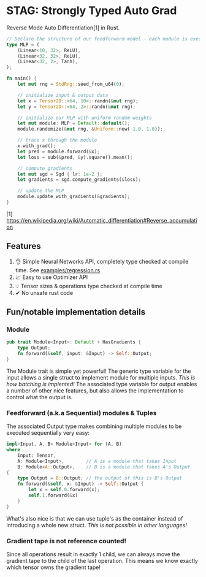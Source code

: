 # STAG: Strongly Typed Auto Grad

Reverse Mode Auto Differentiation[1] in Rust.

```rust
// Declare the structure of our feedforward model - each module is executed sequentially
type MLP = (
    (Linear<10, 32>, ReLU),
    (Linear<32, 32>, ReLU),
    (Linear<32, 2>, Tanh),
);

fn main() {
    let mut rng = StdRng::seed_from_u64(0);

    // initialize input & output data
    let x = Tensor2D::<64, 10>::randn(&mut rng);
    let y = Tensor2D::<64, 2>::randn(&mut rng);

    // initialize our MLP with uniform random weights
    let mut module: MLP = Default::default();
    module.randomize(&mut rng, &Uniform::new(-1.0, 1.0));

    // trace x through the module
    x.with_grad();
    let pred = module.forward(&x);
    let loss = sub(&pred, &y).square().mean();

    // compute gradients
    let mut sgd = Sgd { lr: 1e-2 };
    let gradients = sgd.compute_gradients(&loss);

    // update the MLP
    module.update_with_gradients(&gradients);
}
```

[1] https://en.wikipedia.org/wiki/Automatic_differentiation#Reverse_accumulation


## Features

1. 👌 Simple Neural Networks API, completely type checked at compile time. See [examples/regression.rs](examples/regression.rs)
2. 📈 Easy to use Optimizer API
3. 💡 Tensor sizes & operations type checked at compile time
4. ✔ No unsafe rust code

## Fun/notable implementation details

### Module

```rust
pub trait Module<Input>: Default + HasGradients {
    type Output;
    fn forward(&self, input: &Input) -> Self::Output;
}
```

The Module trait is simple yet powerful! The generic type variable for the input allows a single struct to implement module for multiple inputs. *This is how batching is implented!* The associated type variable for output enables a number of other nice features, but also allows the implementation to control what the output is.

### Feedforward (a.k.a Sequential) modules & Tuples

The associated Output type makes combining multiple modules to be executed sequentially very easy:

```rust
impl<Input, A, B> Module<Input> for (A, B)
where
    Input: Tensor,
    A: Module<Input>,        // A is a module that takes Input
    B: Module<A::Output>,    // B is a module that takes A's Output
{
    type Output = B::Output; // the output of this is B's Output
    fn forward(&self, x: &Input) -> Self::Output {
        let x = self.0.forward(x);
        self.1.forward(&x)
    }
}
```

What's also nice is that we can use tuple's as the container instead of introducing a whole new struct. *This is not possible in other languages!*

### Gradient tape is not reference counted!

Since all operations result in exactly 1 child, we can always move the gradient tape to the child of the last operation. This means we know exactly which tensor owns the gradient tape!
